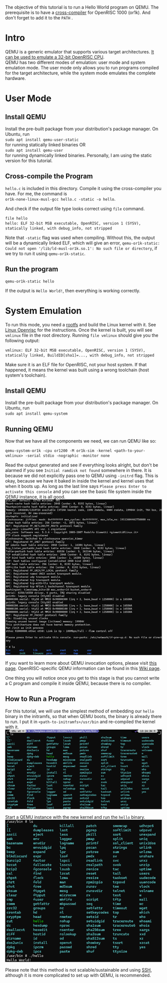 The objective of this tutorial is to run a Hello World program on QEMU. The prerequisite is to have a [cross-compiler](https://openrisc.io/software) for OpenRISC 1000 (or1k). And don't forget to add it to the `PATH` .

# Intro
QEMU is a generic emulator that supports various target architectures. [It can be used to emulate a 32-bit OpenRISC CPU](https://www.qemu.org/docs/master/system/target-openrisc.html).\
QEMU has two different modes of emulation: user mode and system emulation mode. The user mode only allows you to run programs compiled for the target architecture, while the system mode emulates the complete hardware. 

# User Mode
## Install QEMU
Install the pre-built package from your distribution's package manager. On Ubuntu, run\
`sudo apt install qemu-user-static`  
for running statically linked binaries OR\
`sudo apt install qemu-user`  
for running dynamically linked binaries. Personally, I am using the static version for this tutorial.

## Cross-compile the Program
`hello.c` is included in this directory. Compile it using the cross-compiler you have. For me, the command is\
`or1k-none-linux-musl-gcc hello.c -static -o hello`.

And check if the output file type looks correct using `file` command.
```
file hello
hello: ELF 32-bit MSB executable, OpenRISC, version 1 (SYSV), statically linked, with debug_info, not stripped
```

Note that `-static` flag was used when compiling. Without this, the output will be a dynamically linked ELF, which will give an error, ```qemu-or1k-static: Could not open '/lib/ld-musl-or1k.so.1': No such file or directory```, if we try to run it using `qemu-or1k-static`.

## Run the program
```
qemu-or1k-static hello
```
If the output is `Hello World!`, then everything is working correctly.

# System Emulation
To run this mode, you need a [rootfs](https://github.com/stffrdhrn/or1k-rootfs-build/releases) and build the Linux kernel with it. See [Linux Openrisc](https://www.kernel.org/doc/html/v5.11/openrisc/openrisc_port.html) for the instructions. Once the kernel is built, you will see `vmlinux` file in the root directory. Running `file vmlinux` should give you the following output:
```
vmlinux: ELF 32-bit MSB executable, OpenRISC, version 1 (SYSV), statically linked, BuildID[sha1]=..., with debug_info, not stripped
```
Make sure it is an ELF file for OpenRISC, not your host system. If that happened, it means the kernel was built using a wrong toolchain (host system's toolchain).

## Install QEMU
Install the pre-built package from your distribution's package manager. On Ubuntu, run\
`sudo apt install qemu-system` 

## Running QEMU
Now that we have all the components we need, we can run QEMU like so:
```
qemu-system-or1k -cpu or1200 -M or1k-sim -kernel <path-to-your-vmlinux> -serial stdio -nographic -monitor none
```

Read the output generated and see if everything looks alright, but don't be alarmed if you see `Initial ramdisk not found` somewhere in there. It is because we did not explicitly pass one to QEMU using `-initrd` flag. This is okay, because we have it baked in inside the kernel and kernel uses that when it boots up. As long as the last line says `Please press Enter to activate this console` and you can see the basic file system inside the QEMU instance, it is all good.
![output generated by QEMU during bootup](resources/qemu-bootup-output.png)

If you want to learn more about QEMU invocation options, please visit [this page](https://www.qemu.org/docs/master/system/invocation.html). OpenRISC-specific QEMU information can be found in this [Wiki page](https://wiki.qemu.org/Documentation/Platforms/OpenRISC). 

One thing you will notice once you get to this stage is that you cannot write a C program and compile it inside QEMU, because there is no compiler.
  
## How to Run a Program
For this tutorial, we will use the simplest method of embedding our `hello` binary in the initramfs, so that when QEMU boots, the binary is already there to run. I put it in `<path-to-initramfs>/usr/bin` and re-compiled the kernel with it.
![ls output of /usr/bin in host machine](resources/hello-initramfs-host.png)

Start a QEMU instance with the new kernel and run the `hello` binary.
![ls output of /usr/bin in QEMU instance](resources/hello-initramfs-qemu.png)

Please note that this method is not scalable/sustainable and using [SSH](https://wiki.qemu.org/Documentation/Networking), although it is more complicated to set up with QEMU, is recommended. 
